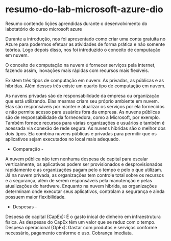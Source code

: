 # resumo-do-lab-microsoft-azure-dio
 Resumo contendo lições aprendidas durante o desenvolvimento do labotatório do curso microsoft azure


Durante a introdução, nos foi apresentado como criar uma conta gratuita no Azure para podermos efetuar as atividades de forma prática e não somente teórica. Logo depois disso, nos foi introduzido o conceito de computação em nuvem.

O conceito de computação na nuvem é fornecer serviços pela internet, fazendo assim, inovações mais rápidas com recursos mais flexíveis.

Existem três tipos de computação em nuvem: As privadas, as públicas e as híbridas. Além desses três existe um quarto tipo de computação em nuvem.

As nuvens privadas são de responsabilidade da empresa ou organização que está utilizando. Elas mesmas criam seu próprio ambiente em nuvem. Elas são responsáveis por manter e atualizar os serviços por ela fornecidos e não permite acesso para usuários fora da empresa.
As nuvens públicas são de responsabilidade da fornecedora, como a Microsoft, por exemplo. Também fornece recursos para várias organizações e usuários e também é acessada via conexão de rede segura.
As nuvens híbridas são o melhor dos dois tipos. Ela combina nuvens públicas e privadas para permitir que os aplicativos sejam executados no local mais adequado.

- Comparação -

A nuvem pública não tem nenhuma despesa de capital para escalar verticalmente, os aplicativos podem ser provisionados e desprovisionados rapidamente e as organizações pagam pelo o tempo e pelo o que utilizam.
Já na nuvem privada, as organizações tem controle total sobre os recursos e a segurança, além de serem responsáveis pela manutenção e pelas atualizações do hardware.
Enquanto na nuvem híbrida, as organizações determinam onde executar seus aplicativos, controlam a segurança e ainda possuem maior flexibilidade.

- Despesas -

Despesa de capital (CapEx):
 É o gasto inical de dinheiro em infraestrutura física.
 As despesas do CapEx têm um valor que se reduz com o tempo.
Despesa operacional (OpEx):
 Gastar com produtos e serviços conforme necessário, pagamento conforme o uso.
 Cobrança imediata.
